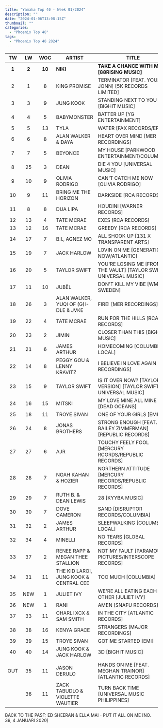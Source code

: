 ```yaml
---
title: "Yamaha Top 40 - Week 01/2024"
description: ""
date: "2024-01-06T13:08:15Z"
thumbnail: ""
categories:
  - "Phoenix Top 40"
tags:
  - "Phoenix Top 40 2024"
---
```

<!--more-->
|TW|LW|WOC|ARTIST|TITLE|PEAK|
|:----:|:----:|:----:|----|----|:----:|
|**1**|**2**|**10**|**NIKI**|**TAKE A CHANCE WITH ME [88RISING MUSIC]**|**1**|
|2|1|8|KING PROMISE|TERMINATOR [FEAT. YOUNG JONN] [5K RECORDS LIMITED]|1|
|3|3|9|JUNG KOOK|STANDING NEXT TO YOU [BIGHIT MUSIC]|3|
|4|4|5|BABYMONSTER|BATTER UP [YG ENTERTAINMENT]|4|
|5|5|13|TYLA|WATER [FAX RECORDS/EPIC]|1|
|6|6|8|ALAN WALKER & DAYA|HEART OVER MIND [MER RECORDINGS]|6|
|7|7|5|BEYONCE|MY HOUSE [PARKWOOD ENTERTAINMENT/COLUMBIA]|7|
|8|25|3|DEAN|DIE 4 YOU [UNIVERSAL MUSIC]|8|
|9|10|9|OLIVIA RODRIGO|CAN'T CATCH ME NOW [OLIVIA RODRIGO]|9|
|10|9|11|BRING ME THE HORIZON|DARKSIDE [RCA RECORDS]|4|
|11|8|8|DUA LIPA|HOUDINI [WARNER RECORDS]|5|
|12|13|4|TATE MCRAE|EXES [RCA RECORDS]|12|
|13|12|16|TATE MCRAE|GREEDY [RCA RECORDS]|1|
|14|17|7|B.I., AGNEZ MO|ALL SHOOK UP [131 X TRANSPARENT ARTS]|14|
|15|19|7|JACK HARLOW|LOVIN ON ME [GENERATION NOW/ATLANTIC]|15|
|16|20|5|TAYLOR SWIFT|YOU'RE LOSING ME [FROM THE VAULT] [TAYLOR SWIFT, UNIVERSAL MUSIC]|16|
|17|11|10|JUBËL|DON'T KILL MY VIBE [WM SWEDEN]|10|
|18|26|3|ALAN WALKER, YUQI OF (G)I-DLE & JVKE|FIRE! [MER RECORDINGS]|18|
|19|22|4|TATE MCRAE|RUN FOR THE HILLS [RCA RECORDS]|19|
|20|23|2|JIMIN|CLOSER THAN THIS [BIGHIT MUSIC]|20|
|21|21|6|JAMES ARTHUR|HOMECOMING [COLUMBIA LOCAL]|21|
|22|14|8|PEGGY GOU & LENNY KRAVITZ|I BELIEVE IN LOVE AGAIN [XL RECORDINGS]|14|
|23|15|9|TAYLOR SWIFT|IS IT OVER NOW? [TAYLOR'S VERSION] [TAYLOR SWIFT, UNIVERSAL MUSIC]|13|
|24|16|15|MITSKI|MY LOVE MINE ALL MINE [DEAD OCEANS]|3|
|25|18|11|TROYE SIVAN|ONE OF YOUR GIRLS [EMI]|8|
|26|24|8|JONAS BROTHERS|STRONG ENOUGH [FEAT. BAILEY ZIMMERMAN] [REPUBLIC RECORDS]|24|
|27|27|6|AJR|TOUCHY FEELY FOOL [MERCURY RCORDS/REPUBLIC RECORDS]|27|
|28|28|7|NOAH KAHAN & HOZIER|NORTHERN ATTITUDE [MERCURY RECORDS/REPUBLIC RECORDS]|28|
|29|29|7|RUTH B. & DEAN LEWIS|28 [KYYBA MUSIC]|29|
|30|30|7|DOVE CAMERON|SAND [DISRUPTOR RECORDS/COLUMBIA]|30|
|31|32|2|JAMES ARTHUR|SLEEPWALKING [COLUMBIA LOCAL]|31|
|32|34|4|MINELLI|NO TEARS [GLOBAL RECORDS]|32|
|33|37|2|RENEE RAPP & MEGAN THEE STALLION|NOT MY FAULT [PARAMOUNT PICTURES/INTERSCOPE RECORDS]|33|
|34|31|11|THE KID LAROI, JUNG KOOK & CENTRAL CEE|TOO MUCH [COLUMBIA]|9|
|35|NEW|1|JULIET IVY|WE'RE ALL EATING EACH OTHER [JULIET IVY]|35|
|36|NEW|1|RANI|AMEN [SNAFU RECORDS]|36|
|37|33|11|CHARLI XCX & SAM SMITH|IN THE CITY [ATLANTIC RECORDS]|17|
|38|38|16|KENYA GRACE|STRANGERS [MAJOR RECORDINGS]|2|
|39|39|15|TROYE SIVAN|GOT ME STARTED [EMI]|9|
|40|40|14|JUNG KOOK & JACK HARLOW|3D [BIGHIT MUSIC]|2|
||||||
|OUT|35|11|JASON DERULO|HANDS ON ME [FEAT. MEGHAN TRAINOR] [ATLANTIC RECORDS]|11|
||36|11|ZACK TABUDLO & VIOLETTE WAUTIER|TURN BACK TIME [UNIVERSAL MUSIC PHILIPPINES]|12|

BACK TO THE PAST: ED SHEERAN & ELLA MAI - PUT IT ALL ON ME [NO. 39, 4 JANUARI 2020]